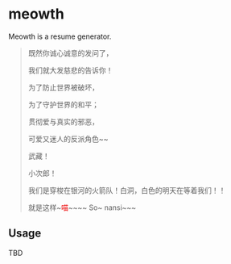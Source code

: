 # meowth
Meowth is a resume generator.

> 既然你诚心诚意的发问了，
>
> 我们就大发慈悲的告诉你！
>
> 为了防止世界被破坏，
>
> 为了守护世界的和平；
>
> 贯彻爱与真实的邪恶，
>
> 可爱又迷人的反派角色~~
>
> 武藏！
>
> 小次郎！
>
> 我们是穿梭在银河的火箭队！白洞，白色的明天在等着我们！！
>
> 就是这样~<span style="color: #e00">喵</span>~~~~
So~ nansi~~~

## Usage

TBD
